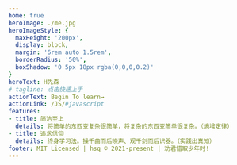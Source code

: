 ```yaml
---
home: true
heroImage: ./me.jpg
heroImageStyle: {
  maxHeight: '200px',
  display: block,
  margin: '6rem auto 1.5rem',
  borderRadius: '50%',
  boxShadow: '0 5px 18px rgba(0,0,0,0.2)'
}
heroText: H先森
# tagline: 点击快速上手
actionText: Begin To learn→
actionLink: /JS/#javascript
features:
- title: 简洁至上
  details: 将简单的东西变复杂很简单，将复杂的东西变简单很复杂。（熵增定律）
- title: 追求信仰
  details: 终身学习法。操千曲而后晓声、观千剑而后识器。（实践出真知）
footer: MIT Licensed | hsq © 2021-present | 劝君惜取少年时!
---
```


